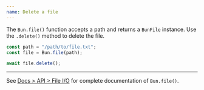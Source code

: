 ```yaml
---
name: Delete a file
---
```


The `Bun.file()` function accepts a path and returns a `BunFile` instance. Use the `.delete()` method to delete the file.

```ts
const path = "/path/to/file.txt";
const file = Bun.file(path);

await file.delete();
```

---

See [Docs > API > File I/O](https://bun.com/docs/api/file-io#reading-files-bun-file) for complete documentation of `Bun.file()`.
